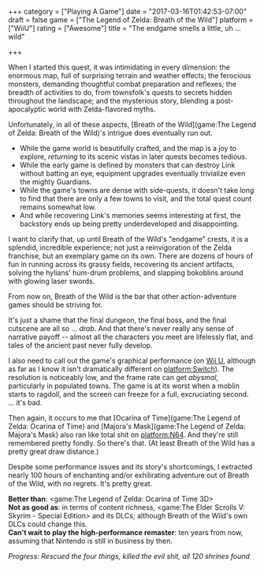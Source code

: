 +++
category = ["Playing A Game"]
date = "2017-03-16T01:42:53-07:00"
draft = false
game = ["The Legend of Zelda: Breath of the Wild"]
platform = ["WiiU"]
rating = ["Awesome"]
title = "The endgame smells a little, uh ... wild"

+++

When I started this quest, it was intimidating in every dimension: the enormous map, full of surprising terrain and weather effects; the ferocious monsters, demanding thoughtful combat preparation and reflexes; the breadth of activities to do, from townsfolk's quests to secrets hidden throughout the landscape; and the mysterious story, blending a post-apocalyptic world with Zelda-flavored myths.

Unfortunately, in all of these aspects, [Breath of the Wild](game:The Legend of Zelda: Breath of the Wild)'s intrigue does eventually run out.

* While the game world is beautifully crafted, and the map is a joy to explore, <i>returning</i> to its scenic vistas in later quests becomes tedious.
* While the early game is defined by monsters that can destroy Link without batting an eye, equipment upgrades eventually trivialize even the mighty Guardians.
* While the game's towns are dense with side-quests, it doesn't take long to find that there are only a few towns to visit, and the total quest count remains somewhat low.
* And while recovering Link's memories seems interesting at first, the backstory ends up being pretty underdeveloped and disappointing.

I want to clarify that, up until Breath of the Wild's "endgame" crests, it is a splendid, incredible experience; not just a reinvigoration of the Zelda franchise, but an exemplary game on its own.  There are dozens of hours of fun in running across its grassy fields, recovering its ancient artifacts, solving the hylians' hum-drum problems, and slapping bokoblins around with glowing laser swords.

From now on, Breath of the Wild is the bar that other action-adventure games should be striving for.

It's just a shame that the final dungeon, the final boss, and the final cutscene are all so ... <i>drab</i>.  And that there's never really any sense of narrative payoff -- almost all the characters you meet are lifelessly flat, and tales of the ancient past never fully develop.

I also need to call out the game's graphical performance (on [Wii U](platform:WiiU), although as far as I know it isn't dramatically different on <platform:Switch>).  The resolution is noticeably low, and the frame rate can get <i>abysmal</i>, particularly in populated towns.  The game is at its worst when a moblin starts to ragdoll, and the screen can freeze for a full, excruciating second.  ... it's bad.

Then again, it occurs to me that [Ocarina of Time](game:The Legend of Zelda: Ocarina of Time) and [Majora's Mask](game:The Legend of Zelda: Majora's Mask) also ran like total shit on <platform:N64>.  And they're still remembered pretty fondly.  So there's that.  (At least Breath of the Wild has a pretty great draw distance.)

Despite some performance issues and its story's shortcomings, I extracted nearly 100 hours of enchanting and/or exhilirating adventure out of Breath of the Wild, with no regrets.  It's pretty great.

<b>Better than</b>: <game:The Legend of Zelda: Ocarina of Time 3D>  
<b>Not as good as</b>: in terms of content richness, <game:The Elder Scrolls V: Skyrim - Special Edition> and its DLCs; although Breath of the Wild's own DLCs could change this.  
<b>Can't wait to play the high-performance remaster</b>: ten years from now, assuming that Nintendo is still in business by then.

<i>Progress: Rescued the four things, killed the evil shit, all 120 shrines found</i>
